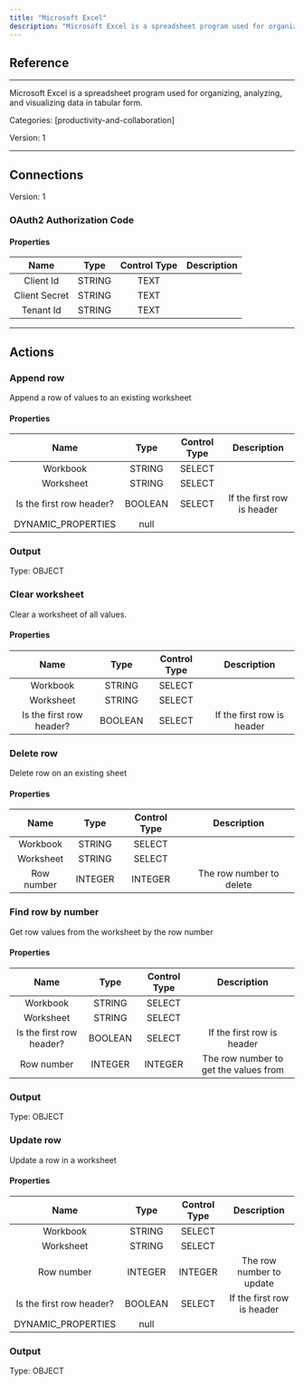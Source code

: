 ```yaml
---
title: "Microsoft Excel"
description: "Microsoft Excel is a spreadsheet program used for organizing, analyzing, and visualizing data in tabular form."
---
```

## Reference
<hr />

Microsoft Excel is a spreadsheet program used for organizing, analyzing, and visualizing data in tabular form.


Categories: [productivity-and-collaboration]


Version: 1

<hr />



## Connections

Version: 1


### OAuth2 Authorization Code

#### Properties

|      Name      |     Type     |     Control Type     |     Description     |
|:--------------:|:------------:|:--------------------:|:-------------------:|
| Client Id | STRING | TEXT  |  |
| Client Secret | STRING | TEXT  |  |
| Tenant Id | STRING | TEXT  |  |





<hr />





## Actions


### Append row
Append a row of values to an existing worksheet

#### Properties

|      Name      |     Type     |     Control Type     |     Description     |
|:--------------:|:------------:|:--------------------:|:-------------------:|
| Workbook | STRING | SELECT  |  |
| Worksheet | STRING | SELECT  |  |
| Is the first row header? | BOOLEAN | SELECT  |  If the first row is header  |
| DYNAMIC_PROPERTIES | null  |


### Output



Type: OBJECT







### Clear worksheet
Clear a worksheet of all values.

#### Properties

|      Name      |     Type     |     Control Type     |     Description     |
|:--------------:|:------------:|:--------------------:|:-------------------:|
| Workbook | STRING | SELECT  |  |
| Worksheet | STRING | SELECT  |  |
| Is the first row header? | BOOLEAN | SELECT  |  If the first row is header  |




### Delete row
Delete row on an existing sheet

#### Properties

|      Name      |     Type     |     Control Type     |     Description     |
|:--------------:|:------------:|:--------------------:|:-------------------:|
| Workbook | STRING | SELECT  |  |
| Worksheet | STRING | SELECT  |  |
| Row number | INTEGER | INTEGER  |  The row number to delete  |




### Find row by number
Get row values from the worksheet by the row number

#### Properties

|      Name      |     Type     |     Control Type     |     Description     |
|:--------------:|:------------:|:--------------------:|:-------------------:|
| Workbook | STRING | SELECT  |  |
| Worksheet | STRING | SELECT  |  |
| Is the first row header? | BOOLEAN | SELECT  |  If the first row is header  |
| Row number | INTEGER | INTEGER  |  The row number to get the values from  |


### Output



Type: OBJECT







### Update row
Update a row in a worksheet

#### Properties

|      Name      |     Type     |     Control Type     |     Description     |
|:--------------:|:------------:|:--------------------:|:-------------------:|
| Workbook | STRING | SELECT  |  |
| Worksheet | STRING | SELECT  |  |
| Row number | INTEGER | INTEGER  |  The row number to update  |
| Is the first row header? | BOOLEAN | SELECT  |  If the first row is header  |
| DYNAMIC_PROPERTIES | null  |


### Output



Type: OBJECT







